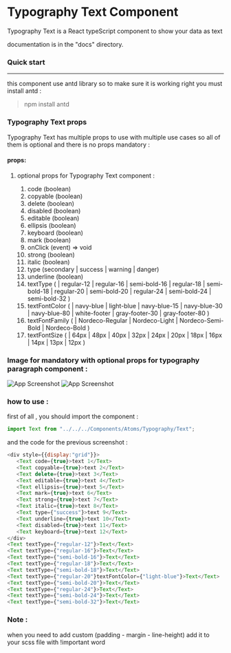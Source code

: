 # Typography Text Component

Typography Text is a React typeScript component to show your data as text

documentation is in the "docs" directory.

### Quick start

---

this component use antd library so to make sure it is working right you must install antd :

> npm install antd

### Typography Text props

Typography Text has multiple props to use with multiple use cases so all of them is optional and there is no props
mandatory :

#### props:

1. optional props for Typography Text component :

    1. code (boolean)
    1. copyable (boolean)
    1. delete (boolean)
    1. disabled (boolean)
    1. editable (boolean)
    1. ellipsis (boolean)
    1. keyboard (boolean)
    1. mark (boolean)
    1. onClick (event) => void
    1. strong (boolean)
    1. italic (boolean)
    1. type (secondary | success | warning | danger)
    1. underline (boolean)
    1. textType (
       | regular-12 | regular-16 | semi-bold-16 | regular-18 | semi-bold-18 | regular-20 | semi-bold-20 | regular-24 |
       semi-bold-24 | semi-bold-32
       )
    1. textFontColor (
       | navy-blue | light-blue | navy-blue-15 | navy-blue-30 | navy-blue-80 | white-footer | gray-footer-30 |
       gray-footer-80
       )
    1. textFontFamily (
       | Nordeco-Regular | Nordeco-Light | Nordeco-Semi-Bold | Nordeco-Bold
       )
    1. textFontSize (
       | 64px | 48px | 40px | 32px | 24px | 20px | 18px | 16px | 14px | 13px | 12px
       )

### Image for mandatory with optional props for typography paragraph component :

![App Screenshot](img/example.JPG)
![App Screenshot](img/example2.JPG)

### how to use :

first of all , you should import the component :

```javascript
import Text from "../../../Components/Atoms/Typography/Text";
```

and the code for the previous screenshot :

```javascript
<div style={{display:"grid"}}>
   <Text code={true}>text 1</Text>
   <Text copyable={true}>text 2</Text>
   <Text delete={true}>text 3</Text>
   <Text editable={true}>text 4</Text>
   <Text ellipsis={true}>text 5</Text>
   <Text mark={true}>text 6</Text>
   <Text strong={true}>text 7</Text>
   <Text italic={true}>text 8</Text>
   <Text type={"success"}>text 9</Text>
   <Text underline={true}>text 10</Text>
   <Text disabled={true}>text 11</Text>
   <Text keyboard={true}>text 12</Text>
</div>
<Text textType={"regular-12"}>Text</Text>
<Text textType={"regular-16"}>Text</Text>
<Text textType={"semi-bold-16"}>Text</Text>
<Text textType={"regular-18"}>Text</Text>
<Text textType={"semi-bold-18"}>Text</Text>
<Text textType={"regular-20"}textFontColor={"light-blue"}>Text</Text>
<Text textType={"semi-bold-20"}>Text</Text>
<Text textType={"regular-24"}>Text</Text>
<Text textType={"semi-bold-24"}>Text</Text>
<Text textType={"semi-bold-32"}>Text</Text>
```

### Note :

when you need to add custom (padding - margin - line-height) add it to your scss file with !important word